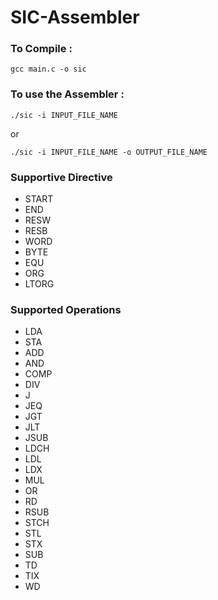 # SIC-Assembler



###	 To Compile :
```
gcc main.c -o sic
```

### To use the Assembler :
```
./sic -i INPUT_FILE_NAME
```
or
```
./sic -i INPUT_FILE_NAME -o OUTPUT_FILE_NAME
```

### Supportive Directive

* START
* END
* RESW
* RESB
* WORD
* BYTE
* EQU
* ORG
* LTORG

### Supported Operations

* LDA
* STA
* ADD
* AND
* COMP
* DIV
* J
* JEQ
* JGT
* JLT
* JSUB
* LDCH
* LDL
* LDX
* MUL
* OR
* RD
* RSUB
* STCH
* STL
* STX
* SUB
* TD
* TIX
* WD